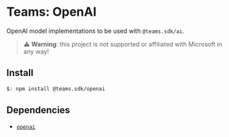 # Teams: OpenAI

OpenAI model implementations to be used with `@teams.sdk/ai`.

> ⚠️ **Warning**: this project is not supported or affiliated with Microsoft in any way!

## Install

```bash
$: npm install @teams.sdk/openai
```

## Dependencies

-   [`openai`](https://www.npmjs.com/package/openai)
